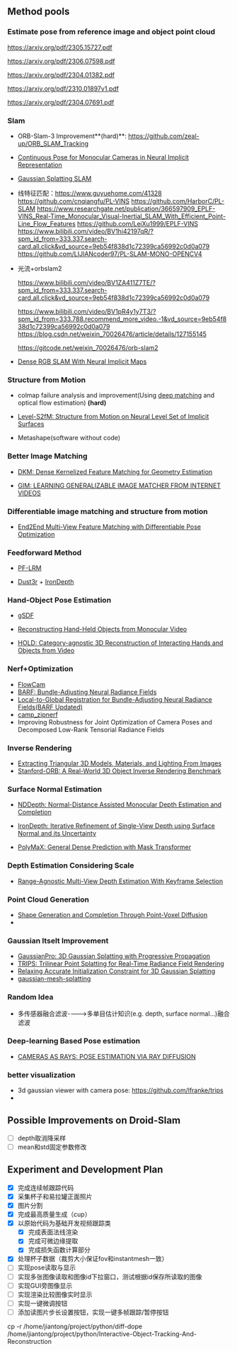 ## Method pools

### Estimate pose from reference image and object point cloud

https://arxiv.org/pdf/2305.15727.pdf

https://arxiv.org/pdf/2306.07598.pdf

https://arxiv.org/pdf/2304.01382.pdf

https://arxiv.org/pdf/2310.01897v1.pdf

https://arxiv.org/pdf/2304.07691.pdf

### Slam

* ORB-Slam-3 Improvement**(hard)**: https://github.com/zeal-up/ORB_SLAM_Tracking

* [Continuous Pose for Monocular Cameras in Neural Implicit Representation](https://github.com/qimaqi/Continuous-Pose-in-NeRF)

* [Gaussian Splatting SLAM](https://github.com/muskie82/MonoGS)

* 线特征匹配：https://www.guyuehome.com/41328
  https://github.com/cnqiangfu/PL-VINS
  https://github.com/HarborC/PL-SLAM
  https://www.researchgate.net/publication/366597909_EPLF-VINS_Real-Time_Monocular_Visual-Inertial_SLAM_With_Efficient_Point-Line_Flow_Features
  https://github.com/LeiXu1999/EPLF-VINS
  https://www.bilibili.com/video/BV1hi42197qR/?spm_id_from=333.337.search-card.all.click&vd_source=9eb54f838d1c72399ca56992c0d0a079
  https://github.com/LIJIANcoder97/PL-SLAM-MONO-OPENCV4

* 光流+orbslam2

  https://www.bilibili.com/video/BV1ZA411Z7TE/?spm_id_from=333.337.search-card.all.click&vd_source=9eb54f838d1c72399ca56992c0d0a079

  https://www.bilibili.com/video/BV1pR4y1y7T3/?spm_id_from=333.788.recommend_more_video.-1&vd_source=9eb54f838d1c72399ca56992c0d0a079
  https://blog.csdn.net/weixin_70026476/article/details/127155145

  https://gitcode.net/weixin_70026476/orb-slam2

* [Dense RGB SLAM With Neural Implicit Maps](https://github.com/HKUST-3DV/DIM-SLAM)

### Structure from Motion

* colmap failure analysis and improvement(Using [deep matching](https://github.com/3DOM-FBK/deep-image-matching) and optical flow estimation) **(hard)**

* [Level-S2fM: Structure from Motion on Neural Level Set of Implicit Surfaces](https://github.com/henry123-boy/Level-S2FM_official)

* Metashape(software without code)

### Better Image Matching

* [DKM: Dense Kernelized Feature Matching for Geometry Estimation](https://github.com/Parskatt/DKM)

* [GIM: LEARNING GENERALIZABLE IMAGE MATCHER FROM INTERNET VIDEOS](https://github.com/xuelunshen/gim)

### Differentiable image matching and structure from motion

* [End2End Multi-View Feature Matching with Differentiable Pose Optimization](https://github.com/barbararoessle/e2e_multi_view_matching)

### Feedforward Method

* [PF-LRM](https://totoro97.github.io/pf-lrm/)

* [Dust3r](https://github.com/naver/dust3r) + [IronDepth](https://github.com/baegwangbin/IronDepth)

### Hand-Object Pose Estimation

* [gSDF](https://github.com/zerchen/gSDF)
* [Reconstructing Hand-Held Objects from Monocular Video](https://github.com/dihuangdh/HHOR)

* [HOLD: Category-agnostic 3D Reconstruction of Interacting Hands and Objects from Video](https://github.com/zc-alexfan/hold)

### Nerf+Optimization

* [FlowCam](https://github.com/cameronosmith/FlowCam)
* [BARF: Bundle-Adjusting Neural Radiance Fields](https://github.com/chenhsuanlin/bundle-adjusting-NeRF)
* [Local-to-Global Registration for Bundle-Adjusting Neural Radiance Fields(BARF Updated)](https://github.com/rover-xingyu/L2G-NeRF)
* [camp_zipnerf](https://github.com/jonbarron/camp_zipnerf)
* Improving Robustness for Joint Optimization of Camera Poses and Decomposed Low-Rank Tensorial Radiance Fields

### Inverse Rendering

* [Extracting Triangular 3D Models, Materials, and Lighting From Images](https://github.com/NVlabs/nvdiffrec)
* [Stanford-ORB: A Real-World 3D Object Inverse Rendering Benchmark](https://github.com/StanfordORB/Stanford-ORB?tab=readme-ov-file)

### Surface Normal Estimation

* [NDDepth: Normal-Distance Assisted Monocular Depth Estimation and Completion](https://github.com/ShuweiShao/NDDepth)

* [IronDepth: Iterative Refinement of Single-View Depth using Surface Normal and its Uncertainty](https://github.com/baegwangbin/IronDepth)
* [PolyMaX: General Dense Prediction with Mask Transformer](https://github.com/google-research/deeplab2)

### Depth Estimation Considering Scale

* [Range-Agnostic Multi-View Depth Estimation With Keyframe Selection](https://github.com/andreaconti/ramdepth?tab=readme-ov-file)

### Point Cloud Generation

* [Shape Generation and Completion Through Point-Voxel Diffusion](https://github.com/alexzhou907/PVD)
* 

### Gaussian Itselt Improvement

* [GaussianPro: 3D Gaussian Splatting with Progressive Propagation](https://github.com/kcheng1021/GaussianPro)
* [TRIPS: Trilinear Point Splatting for Real-Time Radiance Field Rendering](https://github.com/lfranke/trips)
* [Relaxing Accurate Initialization Constraint for 3D Gaussian Splatting](https://github.com/KU-CVLAB/RAIN-GS)
* [gaussian-mesh-splatting](https://github.com/waczjoan/gaussian-mesh-splatting)

### Random Idea

* 多传感器融合滤波---->多单目估计知识(e.g. depth, surface normal...)融合滤波

### Deep-learning Based Pose estimation

* [CAMERAS AS RAYS: POSE ESTIMATION VIA RAY DIFFUSION](https://github.com/jasonyzhang/RayDiffusion)

### better visualization

* 3d gaussian viewer with camera pose: https://github.com/lfranke/trips
* 

## Possible Improvements on Droid-Slam

- [ ] depth取消降采样
- [ ] mean和std固定参数修改

## Experiment and Development Plan

- [x] 完成连续帧跟踪代码
- [x] 采集杯子和易拉罐正面照片
- [x] 图片分割
- [x] 完成最高质量生成（cup）
- [x] 以原始代码为基础开发视频跟踪类
  - [x] 完成表面法线渲染
  - [x] 完成可微边缘提取
  - [x] 完成损失函数计算部分

- [x] 处理杯子数据（裁剪大小保证fov和instantmesh一致）
- [ ] 实现pose读取与显示
- [ ] 实现多张图像读取和图像id下拉窗口，测试根据id保存所读取的图像
- [ ] 实现GUI旁图像显示
- [ ] 实现渲染比较图像实时显示
- [ ] 实现一键微调按钮
- [ ] 添加读图片步长设置按钮，实现一键多帧跟踪/暂停按钮

cp -r /home/jiantong/project/python/diff-dope /home/jiantong/project/python/Interactive-Object-Tracking-And-Reconstruction



